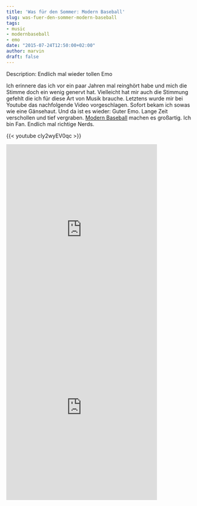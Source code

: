 ```yaml
---
title: 'Was für den Sommer: Modern Baseball'
slug: was-fuer-den-sommer-modern-baseball
tags:
- music
- modernbaseball
- emo
date: "2015-07-24T12:50:00+02:00"
author: marvin
draft: false
---
```

Description: Endlich mal wieder tollen Emo

Ich erinnere das ich vor ein paar Jahren mal reinghört habe und mich die Stimme doch ein wenig genervt hat. Vielleicht hat mir auch die Stimmung gefehlt die ich für diese Art von Musik brauche. Letztens wurde mir bei Youtube das nachfolgende Video vorgeschlagen. Sofort bekam ich sowas wie eine Gänsehaut. Und da ist es wieder: Guter Emo. Lange Zeit verschollen und tief vergraben. [Modern Baseball](https://en.wikipedia.org/wiki/Modern_Baseball) machen es großartig. Ich bin Fan. Endlich mal richtige Nerds.

{{< youtube cIy2wyEV0qc >}}

<iframe style="border: 0; width: 400px; height: 472px;" src="https://bandcamp.com/EmbeddedPlayer/album=765292961/size=large/bgcol=ffffff/linkcol=0687f5/artwork=small/transparent=true/" seamless><a href="http://modernbaseballpa.bandcamp.com/album/sports-2">Sports by Modern Baseball</a></iframe>

<iframe style="border: 0; width: 400px; height: 472px;" src="https://bandcamp.com/EmbeddedPlayer/album=4133650359/size=large/bgcol=ffffff/linkcol=0687f5/artwork=small/transparent=true/" seamless><a href="http://runforcoverrecords.bandcamp.com/album/youre-gonna-miss-it-all">You&#39;re Gonna Miss It All by Modern Baseball</a></iframe>